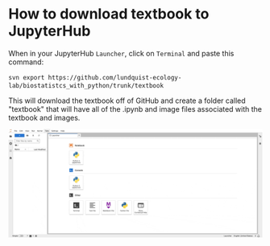 # How to download textbook to JupyterHub

When in your JupyterHub `Launcher`, click on `Terminal` and paste this command:

```{bash}
svn export https://github.com/lundquist-ecology-lab/biostatistcs_with_python/trunk/textbook
```

This will download the textbook off of GitHub and create a folder called "textbook" that will have all of the .ipynb and image files associated with the textbook and images.

![](../images/download_textbook.gif)